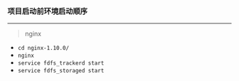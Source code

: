 ### 项目启动前环境启动顺序

------

> nginx

- `cd nginx-1.10.0/`
- `nginx`
- `service fdfs_trackerd start`
- `service fdfs_storaged start`

